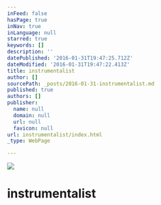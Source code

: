 ```yaml
---
inFeed: false
hasPage: true
inNav: true
inLanguage: null
starred: true
keywords: []
description: ''
datePublished: '2016-01-31T19:47:25.712Z'
dateModified: '2016-01-31T19:47:22.413Z'
title: instrumentalist
author: []
sourcePath: _posts/2016-01-31-instrumentalist.md
published: true
authors: []
publisher:
  name: null
  domain: null
  url: null
  favicon: null
url: instrumentalist/index.html
_type: WebPage

---
```

![](https://s3-us-west-2.amazonaws.com/the-grid-img/p/918086f4d5d9ae0a7f3848db0150232421df54e9.jpg)

# instrumentalist